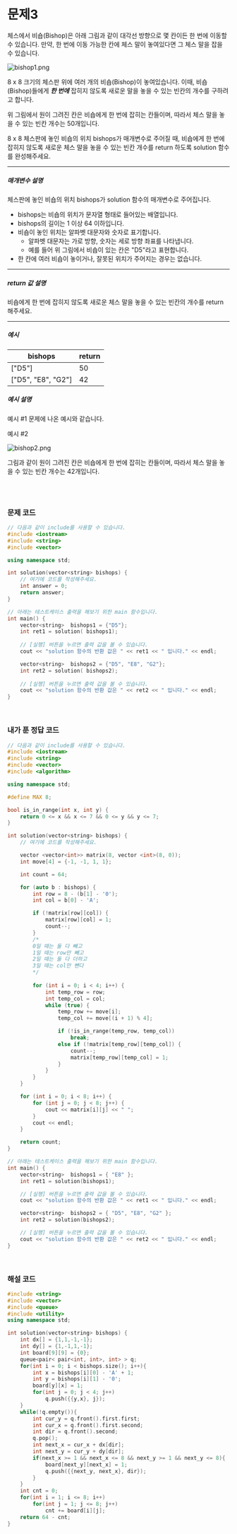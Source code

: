 # 문제3
체스에서 비숍(Bishop)은 아래 그림과 같이 대각선 방향으로 몇 칸이든 한 번에 이동할 수 있습니다. 만약, 한 번에 이동 가능한 칸에 체스 말이 놓여있다면 그 체스 말을 잡을 수 있습니다.

![bishop1.png](https://grepp-programmers.s3.amazonaws.com/files/ybm/07fd25eb65/561e9310-6ee3-4ecf-85bd-dd573bdbb8df.png)

8 x 8 크기의 체스판 위에 여러 개의 비숍(Bishop)이 놓여있습니다. 이때, 비숍(Bishop)들에게 _**한 번에**_ 잡히지 않도록 새로운 말을 놓을 수 있는 빈칸의 개수를 구하려고 합니다.

위 그림에서 원이 그려진 칸은 비숍에게 한 번에 잡히는 칸들이며, 따라서 체스 말을 놓을 수 있는 빈칸 개수는 50개입니다.

8 x 8 체스판에 놓인 비숍의 위치 bishops가 매개변수로 주어질 때, 비숍에게 한 번에 잡히지 않도록 새로운 체스 말을 놓을 수 있는 빈칸 개수를 return 하도록 solution 함수를 완성해주세요.

---
##### 매개변수 설명
체스판에 놓인 비숍의 위치 bishops가 solution 함수의 매개변수로 주어집니다.
* bishops는 비숍의 위치가 문자열 형태로 들어있는 배열입니다.
* bishops의 길이는 1 이상 64 이하입니다.
* 비숍이 놓인 위치는 알파벳 대문자와 숫자로 표기합니다.
  * 알파벳 대문자는 가로 방향, 숫자는 세로 방향 좌표를 나타냅니다.
  * 예를 들어 위 그림에서 비숍이 있는 칸은 "D5"라고 표현합니다.
* 한 칸에 여러 비숍이 놓이거나, 잘못된 위치가 주어지는 경우는 없습니다.

---
##### return 값 설명
비숍에게 한 번에 잡히지 않도록 새로운 체스 말을 놓을 수 있는 빈칸의 개수를 return 해주세요.

---
##### 예시

| bishops            | return |
|--------------------|--------|
| ["D5"]             | 50     |
| ["D5", "E8", "G2"] | 42     |

##### 예시 설명
예시 #1
문제에 나온 예시와 같습니다.

예시 #2

  ![bishop2.png](https://grepp-programmers.s3.amazonaws.com/files/ybm/b635b0d993/71863e6c-1320-4ce1-8b5b-886c37dcfa5b.png)

그림과 같이 원이 그려진 칸은 비숍에게 한 번에 잡히는 칸들이며, 따라서 체스 말을 놓을 수 있는 빈칸 개수는 42개입니다.

<br>
<br>

### 문제 코드
```cpp
// 다음과 같이 include를 사용할 수 있습니다.
#include <iostream>
#include <string>
#include <vector>

using namespace std;

int solution(vector<string> bishops) {
    // 여기에 코드를 작성해주세요.
    int answer = 0;
    return answer;
}

// 아래는 테스트케이스 출력을 해보기 위한 main 함수입니다.
int main() {
    vector<string>  bishops1 = {"D5"};
    int ret1 = solution( bishops1);
    
    // [실행] 버튼을 누르면 출력 값을 볼 수 있습니다.
    cout << "solution 함수의 반환 값은 " << ret1 << " 입니다." << endl;

    vector<string>  bishops2 = {"D5", "E8", "G2"};
    int ret2 = solution( bishops2);
    
    // [실행] 버튼을 누르면 출력 값을 볼 수 있습니다.
    cout << "solution 함수의 반환 값은 " << ret2 << " 입니다." << endl;
}
```

<br>

### 내가 푼 정답 코드
```cpp
// 다음과 같이 include를 사용할 수 있습니다.
#include <iostream>
#include <string>
#include <vector>
#include <algorithm>

using namespace std;

#define MAX 8;

bool is_in_range(int x, int y) {
	return 0 <= x && x <= 7 && 0 <= y && y <= 7;
}

int solution(vector<string> bishops) {
	// 여기에 코드를 작성해주세요.

	vector <vector<int>> matrix(8, vector <int>(8, 0));
	int move[4] = {-1, -1, 1, 1};

	int count = 64;

	for (auto b : bishops) {
		int row = 8 - (b[1] - '0');
		int col = b[0] - 'A';

		if (!matrix[row][col]) {
			matrix[row][col] = 1;
			count--;
		}
		/*
		0일 때는 둘 다 빼고
		1일 때는 row만 빼고
		2일 때는 둘 다 더하고
		3일 때는 col만 뺀다
		*/
		
		for (int i = 0; i < 4; i++) {
			int temp_row = row;
			int temp_col = col;
			while (true) {
				temp_row += move[i];
				temp_col += move[(i + 1) % 4];

				if (!is_in_range(temp_row, temp_col))
					break;
				else if (!matrix[temp_row][temp_col]) {
					count--;
					matrix[temp_row][temp_col] = 1;
				}
			}
		}
	}

	for (int i = 0; i < 8; i++) {
		for (int j = 0; j < 8; j++) {
			cout << matrix[i][j] << " ";
		}
		cout << endl;
	}

	return count;
}

// 아래는 테스트케이스 출력을 해보기 위한 main 함수입니다.
int main() {
	vector<string>  bishops1 = { "E8" };
	int ret1 = solution(bishops1);

	// [실행] 버튼을 누르면 출력 값을 볼 수 있습니다.
	cout << "solution 함수의 반환 값은 " << ret1 << " 입니다." << endl;

	vector<string>  bishops2 = { "D5", "E8", "G2" };
	int ret2 = solution(bishops2);

	// [실행] 버튼을 누르면 출력 값을 볼 수 있습니다.
	cout << "solution 함수의 반환 값은 " << ret2 << " 입니다." << endl;
}
```

<br>

### 해설 코드

```cpp
#include <string>
#include <vector>
#include <queue>
#include <utility>
using namespace std;

int solution(vector<string> bishops) {
    int dx[] = {1,1,-1,-1};
    int dy[] = {1,-1,1,-1};
    int board[9][9] = {0};
    queue<pair< pair<int, int>, int> > q;
    for(int i = 0; i < bishops.size(); i++){
        int x = bishops[i][0] - 'A' + 1;
        int y = bishops[i][1] - '0';
        board[y][x] = 1;
        for(int j = 0; j < 4; j++)
            q.push({{y,x}, j});
    }
    while(!q.empty()){
        int cur_y = q.front().first.first;
        int cur_x = q.front().first.second;
        int dir = q.front().second;
        q.pop();
        int next_x = cur_x + dx[dir];
        int next_y = cur_y + dy[dir];
        if(next_x >= 1 && next_x <= 8 && next_y >= 1 && next_y <= 8){
            board[next_y][next_x] = 1;
            q.push({{next_y, next_x}, dir});
        }
    }
    int cnt = 0;
    for(int i = 1; i <= 8; i++)
        for(int j = 1; j <= 8; j++)
            cnt += board[i][j];
    return 64 - cnt;
}
```
